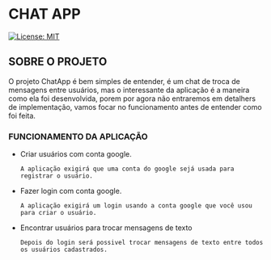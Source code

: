 <h1>CHAT APP</h1>

[![License: MIT](https://img.shields.io/badge/License-MIT-green.svg)](https://github.com/luizrgf2/chat/blob/main/LICENSE)

## SOBRE O PROJETO

O projeto ChatApp é bem simples de entender, é um chat de troca de mensagens entre usuários, mas o interessante da aplicação é a maneira como ela foi desenvolvida, porem por agora não entraremos em detalhers de implementação, vamos focar no funcionamento antes de entender como foi feita.

### FUNCIONAMENTO DA APLICAÇÃO

* Criar usuários com conta google.
    ```
    A aplicação exigirá que uma conta do google sejá usada para registrar o usuário.
    ```
* Fazer login com conta google.
    ```
    A aplicação exigirá um login usando a conta google que você usou para criar o usuário.
    ```
* Encontrar usuários para trocar mensagens de texto
    ```
    Depois do login será possivel trocar mensagens de texto entre todos os usuários cadastrados.
    ```